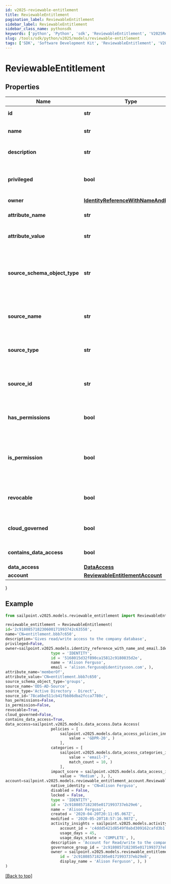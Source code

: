 ```yaml
---
id: v2025-reviewable-entitlement
title: ReviewableEntitlement
pagination_label: ReviewableEntitlement
sidebar_label: ReviewableEntitlement
sidebar_class_name: pythonsdk
keywords: ['python', 'Python', 'sdk', 'ReviewableEntitlement', 'V2025ReviewableEntitlement'] 
slug: /tools/sdk/python/v2025/models/reviewable-entitlement
tags: ['SDK', 'Software Development Kit', 'ReviewableEntitlement', 'V2025ReviewableEntitlement']
---
```


# ReviewableEntitlement


## Properties

Name | Type | Description | Notes
------------ | ------------- | ------------- | -------------
**id** | **str** | The id for the entitlement | [optional] 
**name** | **str** | The name of the entitlement | [optional] 
**description** | **str** | Information about the entitlement | [optional] 
**privileged** | **bool** | Indicates if the entitlement is a privileged entitlement | [optional] [default to False]
**owner** | [**IdentityReferenceWithNameAndEmail**](identity-reference-with-name-and-email) |  | [optional] 
**attribute_name** | **str** | The name of the attribute on the source | [optional] 
**attribute_value** | **str** | The value of the attribute on the source | [optional] 
**source_schema_object_type** | **str** | The schema object type on the source used to represent the entitlement and its attributes | [optional] 
**source_name** | **str** | The name of the source for which this entitlement belongs | [optional] 
**source_type** | **str** | The type of the source for which the entitlement belongs | [optional] 
**source_id** | **str** | The ID of the source for which the entitlement belongs | [optional] 
**has_permissions** | **bool** | Indicates if the entitlement has permissions | [optional] [default to False]
**is_permission** | **bool** | Indicates if the entitlement is a representation of an account permission | [optional] [default to False]
**revocable** | **bool** | Indicates whether the entitlement can be revoked | [optional] [default to False]
**cloud_governed** | **bool** | True if the entitlement is cloud governed | [optional] [default to False]
**contains_data_access** | **bool** | True if the entitlement has DAS data | [optional] [default to False]
**data_access** | [**DataAccess**](data-access) |  | [optional] 
**account** | [**ReviewableEntitlementAccount**](reviewable-entitlement-account) |  | [optional] 
}

## Example

```python
from sailpoint.v2025.models.reviewable_entitlement import ReviewableEntitlement

reviewable_entitlement = ReviewableEntitlement(
id='2c918085718230600171993742c63558',
name='CN=entitlement.bbb7c650',
description='Gives read/write access to the company database',
privileged=False,
owner=sailpoint.v2025.models.identity_reference_with_name_and_email.Identity Reference With Name And Email(
                    type = 'IDENTITY', 
                    id = '5168015d32f890ca15812c9180835d2e', 
                    name = 'Alison Ferguso', 
                    email = 'alison.ferguso@identitysoon.com', ),
attribute_name='memberOf',
attribute_value='CN=entitlement.bbb7c650',
source_schema_object_type='groups',
source_name='ODS-AD-Source',
source_type='Active Directory - Direct',
source_id='78ca6be511cb41fbb86dba2fcca7780c',
has_permissions=False,
is_permission=False,
revocable=True,
cloud_governed=False,
contains_data_access=True,
data_access=sailpoint.v2025.models.data_access.Data Access(
                    policies = [
                        sailpoint.v2025.models.data_access_policies_inner.DataAccess_policies_inner(
                            value = 'GDPR-20', )
                        ], 
                    categories = [
                        sailpoint.v2025.models.data_access_categories_inner.DataAccess_categories_inner(
                            value = 'email-7', 
                            match_count = 10, )
                        ], 
                    impact_score = sailpoint.v2025.models.data_access_impact_score.DataAccess_impactScore(
                        value = 'Medium', ), ),
account=sailpoint.v2025.models.reviewable_entitlement_account.ReviewableEntitlement_account(
                    native_identity = 'CN=Alison Ferguso', 
                    disabled = False, 
                    locked = False, 
                    type = 'IDENTITY', 
                    id = '2c9180857182305e0171993737eb29e6', 
                    name = 'Alison Ferguso', 
                    created = '2020-04-20T20:11:05.067Z', 
                    modified = '2020-05-20T18:57:16.987Z', 
                    activity_insights = sailpoint.v2025.models.activity_insights.Activity Insights(
                        account_id = 'c4ddd5421d8549f0abd309162cafd3b1', 
                        usage_days = 45, 
                        usage_days_state = 'COMPLETE', ), 
                    description = 'Account for Read/write to the company database', 
                    governance_group_id = '2c9180857182305e0171993737eb29e6', 
                    owner = sailpoint.v2025.models.reviewable_entitlement_account_owner.ReviewableEntitlement_account_owner(
                        id = '2c9180857182305e0171993737eb29e8', 
                        display_name = 'Alison Ferguson', ), )
)

```
[[Back to top]](#) 

